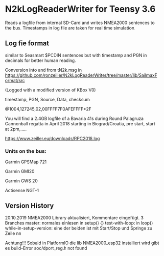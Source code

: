 # N2kLogReaderWriter for Teensy 3.6

Reads a logfile from internal SD-Card and writes NMEA2000 sentences to the bus.
Timestamps in log file are taken for real time simulation.

## Log fie format
similar to Seasmart $PCDIN sentences but with timestamp and PGN in decimals for better human reading.

Conversion into and from tN2k.msg in https://github.com/ronzeiller/N2kLogReaderWriter/tree/master/lib/SailmaxFormat/src

(Logged with a modified version of KBox V0)

timestamp, PGN, Source, Data, checksum

@1004,127245,02,00FFFF7F0AFEFFFF*2F


You will find a 2.4GB logfile of a Bavaria 41s during Round Palagruza Cannonball regatta in April 2018
starting in Biograd/Croatia, pre start, start at 2pm,.....

https://www.zeiller.eu/downloads/RPC2018.log

### Units on the bus:
Garmin GPSMap 721

Garmin GMI20

Garmin GWS 20

Actisense NGT-1

## Version History
20.10.2019
    NMEA2000 Library aktualisiert, Kommentare eingefügt.
    3 Branches
    master: normales einlesen in setup() {}
    test-with-loop: in loop()
    while-in-setup-version: eine der beiden ist mit Start/Stop und Springe zu Zeile nn

Achtung!!!
  Sobald in PlatformIO die lib NMEA2000_esp32 installiert wird gibt es build-Error
  soc/dport_reg.h not found
